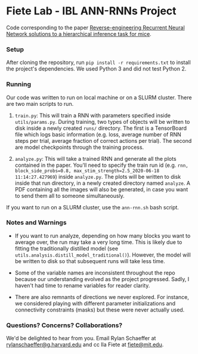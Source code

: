 # Fiete Lab - IBL ANN-RNNs Project

Code corresponding to the paper [Reverse-engineering
Recurrent Neural Network solutions to a hierarchical inference task for mice](https://www.biorxiv.org/content/10.1101/2020.06.09.142745v2).

### Setup
After cloning the repository, run `pip install -r requirements.txt` to install
the project's dependencies. We used Python 3 and did not test Python 2.

### Running

Our code was written to run on local machine or on a SLURM cluster. There are two main
scripts to run.

1) `train.py`: This will train a RNN with parameters specified inside `utils/params.py`.
During training, two types of objects will be written to disk inside a newly created
`runs/` directory. The first is a TensorBoard
file which logs basic information (e.g. loss, average number of RNN steps per trial,
average fraction of correct actions per trial). The second are model checkpoints through
the training process.

2) `analyze.py`: This will take a trained RNN and generate all the plots contained in the
paper. You'll need to specify the train run id (e.g. `rnn, block_side_probs=0.8, max_stim_strength=2.5_2020-06-18 11:14:27.427969`)
inside `analyze.py`. The plots 
will be written to disk inside that run directory, in a newly created directory named 
`analyze`. A PDF containing all the images will also be generated, in case you want to 
send them all to someone simultaneously.

If you want to run on a SLURM cluster, use the `ann-rnn.sh` bash script.

### Notes and Warnings

- If you want to run analyze, depending on how many blocks you want to average over,
the run may take a very long time. This is likely due to fitting the traditionally 
distilled model (see `utils.analysis.distill_model_traditional()`). However, the model
will be written to disk so that subsequent runs will take less time.

- Some of the variable names are inconsistent throughout the repo
 because our understanding evolved as the project progressed. Sadly, I haven't
 had time to rename variables for reader clarity.

- There are also remnants of directions we never explored. For instance, we considered
playing with different parameter initializations and connectivity constraints (masks)
but these were never actually used. 

### Questions? Concerns? Collaborations?

We'd be delighted to hear from you. Email Rylan Schaeffer at rylanschaeffer@g.harvard.edu 
and cc Ila Fiete at fiete@mit.edu.
